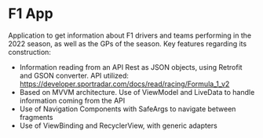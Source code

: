 # F1 App
Application to get information about F1 drivers and teams performing in the 2022 season, as well as the GPs of the season.
Key features regarding its construction:
- Information reading from an API Rest as JSON objects, using Retrofit and GSON converter. API utilized: https://developer.sportradar.com/docs/read/racing/Formula_1_v2
- Based on MVVM architecture. Use of ViewModel and LiveData to handle information coming from the API
- Use of Navigation Components with SafeArgs to navigate between fragments
- Use of ViewBinding and RecyclerView, with generic adapters
